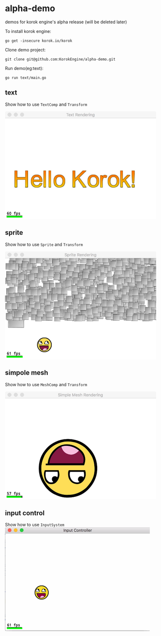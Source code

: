 # alpha-demo
demos for korok engine's alpha release (will be deleted later)

To install korok engine: 
```
go get -insecure korok.io/korok
```
Clone demo project:
```
git clone git@github.com:KorokEngine/alpha-demo.git
```
Run demo(eg:text):

```
go run text/main.go
```

## text
Show how to use `TextComp` and `Transform`

<img src="https://github.com/KorokEngine/alpha-demo/blob/master/images/alpha_text.jpeg" width="500">

## sprite
Show how to use `Sprite` and `Transform`

<img src="https://github.com/KorokEngine/alpha-demo/blob/master/images/alpha_sprite.jpeg" width="500">

## simpole mesh 
Show how to use `MeshComp` and `Transform`

<img src="https://github.com/KorokEngine/alpha-demo/blob/master/images/alpha_mesh.jpeg" width="500">

## input control

Show how to use `InputSystem`
![input](https://github.com/KorokEngine/alpha-demo/blob/master/images/alpha_input.gif)


